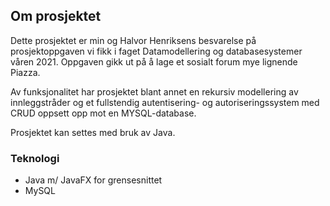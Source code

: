 ## Om prosjektet

Dette prosjektet er min og Halvor Henriksens besvarelse på prosjektoppgaven vi fikk i faget Datamodellering og databasesystemer våren 2021. Oppgaven gikk ut på å lage et sosialt forum mye lignende Piazza. 

Av funksjonalitet har prosjektet blant annet en rekursiv modellering av innleggstråder og et fullstendig autentisering- og autoriseringssystem med CRUD oppsett opp mot en MYSQL-database. 

Prosjektet kan settes med bruk av Java.

### Teknologi

 - Java m/ JavaFX for grensesnittet
 - MySQL
